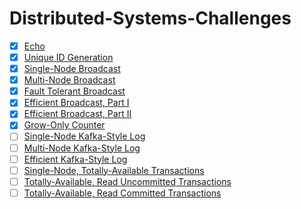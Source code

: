 # Distributed-Systems-Challenges

- [x] [Echo](https://fly.io/dist-sys/1)
- [x] [Unique ID Generation](https://fly.io/dist-sys/2/)
- [x] [Single-Node Broadcast](https://fly.io/dist-sys/3a/)
- [x] [Multi-Node Broadcast](https://fly.io/dist-sys/3b/)
- [x] [Fault Tolerant Broadcast](https://fly.io/dist-sys/3c/)
- [x] [Efficient Broadcast, Part I](https://fly.io/dist-sys/3d/)
- [x] [Efficient Broadcast, Part II](https://fly.io/dist-sys/3e/)
- [x] [Grow-Only Counter](https://fly.io/dist-sys/4/)
- [ ] [Single-Node Kafka-Style Log](https://fly.io/dist-sys/5a/)
- [ ] [Multi-Node Kafka-Style Log](https://fly.io/dist-sys/5b/)
- [ ] [Efficient Kafka-Style Log](https://fly.io/dist-sys/5c/)
- [ ] [Single-Node, Totally-Available Transactions](https://fly.io/dist-sys/6a/)
- [ ] [Totally-Available, Read Uncommitted Transactions](https://fly.io/dist-sys/6b/)
- [ ] [Totally-Available, Read Committed Transactions](https://fly.io/dist-sys/6c/)
